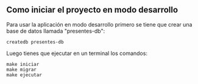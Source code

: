 ## Como iniciar el proyecto en modo desarrollo

Para usar la aplicación en modo desarrollo primero se tiene que crear una base de datos llamada "presentes-db":

```
createdb presentes-db
```

Luego tienes que ejecutar en un terminal los comandos:

```
make iniciar
make migrar
make ejecutar
```
